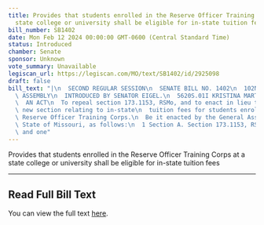 ```yaml
---
title: Provides that students enrolled in the Reserve Officer Training Corps at a
  state college or university shall be eligible for in-state tuition fees
bill_number: SB1402
date: Mon Feb 12 2024 00:00:00 GMT-0600 (Central Standard Time)
status: Introduced
chamber: Senate
sponsor: Unknown
vote_summary: Unavailable
legiscan_url: https://legiscan.com/MO/text/SB1402/id/2925098
draft: false
bill_text: "|\n  SECOND REGULAR SESSION\n  SENATE BILL NO. 1402\n  102ND GENERA L\
  \ ASSEMBLY\n  INTRODUCED BY SENATOR EIGEL.\n  5620S.01I KRISTINA MARTIN, Secretary\n\
  \  AN ACT\n  To repeal section 173.1153, RSMo, and to enact in lieu thereof one\
  \ new section relating to in-state\n  tuition fees for students enrolled in the\
  \ Reserve Officer Training Corps.\n  Be it enacted by the General Assembly of the\
  \ State of Missouri, as follows:\n  1 Section A. Section 173.1153, RSMo, is repealed\
  \ and one"
---
```

Provides that students enrolled in the Reserve Officer Training Corps at a state college or university shall be eligible for in-state tuition fees

---

## Read Full Bill Text

You can view the full text [here](https://legiscan.com/MO/text/SB1402/id/2925098).
